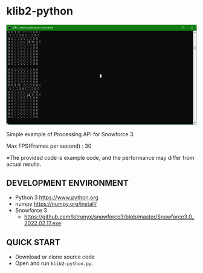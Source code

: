 # klib2-python

![Origin](img/KLib2_python_Demo.png)

Simple example of Processing API for Snowforce 3.

Max FPS(Frames per second) : 30

※The provided code is example code, and the performance may differ from actual results.

DEVELOPMENT ENVIRONMENT
-----------------------
* Python 3 https://www.python.org
* numpy https://numpy.org/install/
* Snowforce 3
   * https://github.com/kitronyx/snowforce3/blob/master/Snowforce3.0_2022.02.17.exe

QUICK START
-----------
* Download or clone source code
* Open and run `klib2-python.py`.
